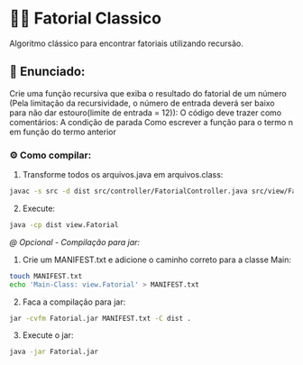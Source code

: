 # 🧑‍🚀 Fatorial Classico
Algoritmo clássico para encontrar fatoriais utilizando recursão.

## 📝 Enunciado:
Crie uma função recursiva que exiba o resultado do fatorial de um número (Pela limitação da
recursividade, o número de entrada deverá ser baixo para não dar estouro(limite de entrada = 12)):
O código deve trazer como comentários:
A condição de parada
Como escrever a função para o termo n em função do termo anterior

### ⚙️ Como compilar:
1. Transforme todos os arquivos.java em arquivos.class:
```bash
javac -s src -d dist src/controller/FatorialController.java src/view/Fatorial.java
```

2. Execute:
```bash
java -cp dist view.Fatorial
``` 

*@ Opcional - Compilação para jar:*
1. Crie um MANIFEST.txt e adicione o caminho correto para a classe Main:
```bash
touch MANIFEST.txt
echo 'Main-Class: view.Fatorial' > MANIFEST.txt
```

2. Faca a compilação para jar:
```bash
jar -cvfm Fatorial.jar MANIFEST.txt -C dist .
```

3. Execute o jar:
```bash
java -jar Fatorial.jar
```
